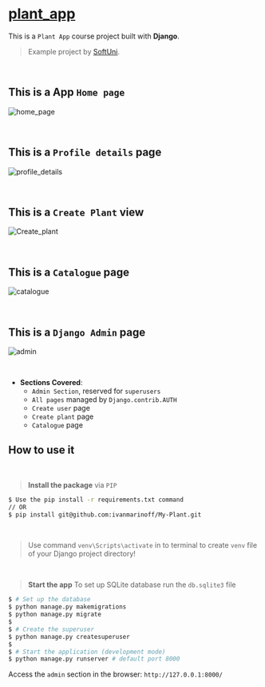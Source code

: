 # [plant_app](git@github.com:ivanmarinoff/My-Plant.git)


This is a `Plant App` course project built with  **Django**.
> Example project by [SoftUni](http://www.softuni.bg").

<br>

## This is a App `Home page`

![home_page](https://github.com/ivanmarinoff/My-Plant/assets/107050101/d0c85bae-096c-4882-8cb2-d0b797e28a73)

<br />

## This is a `Profile details` page
![profile_details](https://github.com/ivanmarinoff/My-Plant/assets/107050101/43094ed9-eec1-4110-be4f-5f383bf131c2)

<br />

## This is a `Create Plant` view
![Create_plant](https://github.com/ivanmarinoff/My-Plant/assets/107050101/17b0ec44-984b-448d-bfc4-4916286c8edb)

<br />

## This is a `Catalogue` page

![catalogue](https://github.com/ivanmarinoff/My-Plant/assets/107050101/0b356ac7-5a9d-435a-90cd-e5dfab714768)

<br />

## This is a `Django Admin` page
![admin](https://github.com/ivanmarinoff/My-Plant/assets/107050101/5f93707a-fe48-4e84-a5df-0bac2c2ac0a2)


<br />

- **Sections Covered**: 
  - `Admin Section`, reserved for `superusers`
  - `All pages` managed by `Django.contrib.AUTH`
  - `Create user` page
  - `Create plant` page
  - `Catalogue` page 
  

## How to use it
<br />

> **Install the package** via `PIP` 

```bash
$ Use the pip install -r requirements.txt command 
// OR
$ pip install git@github.com:ivanmarinoff/My-Plant.git
```

<br />

> Use command `venv\Scripts\activate` in to terminal to create `venv` file of your Django project directory!

<br />

> **Start the app**
> To set up SQLite database run the `db.sqlite3` file


```bash
$ # Set up the database
$ python manage.py makemigrations
$ python manage.py migrate
$
$ # Create the superuser
$ python manage.py createsuperuser
$
$ # Start the application (development mode)
$ python manage.py runserver # default port 8000
```

Access the `admin` section in the browser: `http://127.0.0.1:8000/`

<br />
